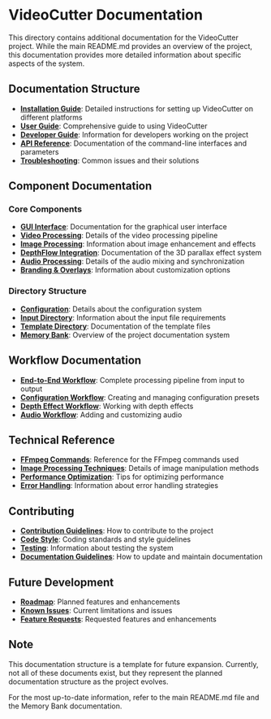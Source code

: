 # VideoCutter Documentation

This directory contains additional documentation for the VideoCutter project. While the main README.md provides an overview of the project, this documentation provides more detailed information about specific aspects of the system.

## Documentation Structure

- **[Installation Guide](installation.md)**: Detailed instructions for setting up VideoCutter on different platforms
- **[User Guide](user-guide.md)**: Comprehensive guide to using VideoCutter
- **[Developer Guide](developer-guide.md)**: Information for developers working on the project
- **[API Reference](api-reference.md)**: Documentation of the command-line interfaces and parameters
- **[Troubleshooting](troubleshooting.md)**: Common issues and their solutions

## Component Documentation

### Core Components

- **[GUI Interface](components/gui.md)**: Documentation for the graphical user interface
- **[Video Processing](components/video-processing.md)**: Details of the video processing pipeline
- **[Image Processing](components/image-processing.md)**: Information about image enhancement and effects
- **[DepthFlow Integration](components/depthflow.md)**: Documentation of the 3D parallax effect system
- **[Audio Processing](components/audio.md)**: Details of the audio mixing and synchronization
- **[Branding & Overlays](components/branding.md)**: Information about customization options

### Directory Structure

- **[Configuration](directories/config.md)**: Details about the configuration system
- **[Input Directory](directories/input.md)**: Information about the input file requirements
- **[Template Directory](directories/template.md)**: Documentation of the template files
- **[Memory Bank](directories/memory-bank.md)**: Overview of the project documentation system

## Workflow Documentation

- **[End-to-End Workflow](workflows/end-to-end.md)**: Complete processing pipeline from input to output
- **[Configuration Workflow](workflows/configuration.md)**: Creating and managing configuration presets
- **[Depth Effect Workflow](workflows/depth-effects.md)**: Working with depth effects
- **[Audio Workflow](workflows/audio.md)**: Adding and customizing audio

## Technical Reference

- **[FFmpeg Commands](technical/ffmpeg.md)**: Reference for the FFmpeg commands used
- **[Image Processing Techniques](technical/image-processing.md)**: Details of image manipulation methods
- **[Performance Optimization](technical/performance.md)**: Tips for optimizing performance
- **[Error Handling](technical/error-handling.md)**: Information about error handling strategies

## Contributing

- **[Contribution Guidelines](contributing/guidelines.md)**: How to contribute to the project
- **[Code Style](contributing/code-style.md)**: Coding standards and style guidelines
- **[Testing](contributing/testing.md)**: Information about testing the system
- **[Documentation Guidelines](contributing/documentation.md)**: How to update and maintain documentation

## Future Development

- **[Roadmap](future/roadmap.md)**: Planned features and enhancements
- **[Known Issues](future/known-issues.md)**: Current limitations and issues
- **[Feature Requests](future/feature-requests.md)**: Requested features and enhancements

## Note

This documentation structure is a template for future expansion. Currently, not all of these documents exist, but they represent the planned documentation structure as the project evolves.

For the most up-to-date information, refer to the main README.md file and the Memory Bank documentation.
